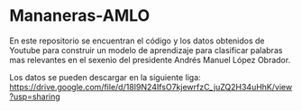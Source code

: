 # Mananeras-AMLO
En este repositorio se encuentran el código y los datos obtenidos de Youtube para construir un modelo de aprendizaje para clasificar palabras mas relevantes en el sexenio del presidente Andrés Manuel López Obrador.

Los datos se pueden descargar en la siguiente liga: https://drive.google.com/file/d/18I9N24IfsO7kjewrfzC_juZQ2H34uHhK/view?usp=sharing
